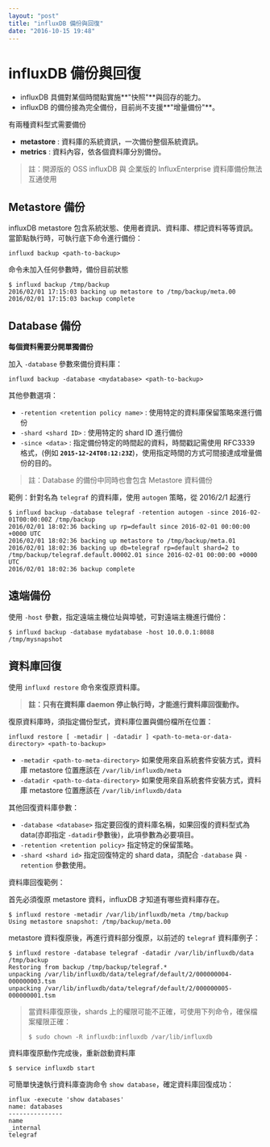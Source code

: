 ```yaml
---
layout: "post"
title: "influxDB 備份與回復"
date: "2016-10-15 19:48"
---
```


# influxDB 備份與回復 #

- influxDB 具備對某個時間點實施**"快照"**與回存的能力。
- influxDB 的備份接為完全備份，目前尚不支援**"增量備份"**。

有兩種資料型式需要備份

- **metastore** : 資料庫的系統資訊，一次備份整個系統資訊。
- **metrics** : 資料內容，依各個資料庫分別備份。

> 註：開源版的 OSS influxDB 與 企業版的 InfluxEnterprise 資料庫備份無法互通使用

## Metastore 備份 ##

influxDB metastore 包含系統狀態、使用者資訊、資料庫、標記資料等等資訊。當節點執行時，可執行底下命令進行備份：

    influxd backup <path-to-backup>

命令未加入任何參數時，備份目前狀態

	$ influxd backup /tmp/backup
	2016/02/01 17:15:03 backing up metastore to /tmp/backup/meta.00
	2016/02/01 17:15:03 backup complete

## Database 備份 ##

**每個資料需要分開單獨備份**

加入 `-database` 參數來備份資料庫：

	influxd backup -database <mydatabase> <path-to-backup>

其他參數選項：

- `-retention <retention policy name>` : 使用特定的資料庫保留策略來進行備份
- `-shard <shard ID>` : 使用特定的 shard ID 進行備份
- `-since <data>` : 指定備份特定的時間起的資料，時間戳記需使用 RFC3339 格式，(例如 **`2015-12-24T08:12:23Z`**)，使用指定時間的方式可間接達成增量備份的目的。

> 註：Database 的備份中同時也會包含 Metastore 資料備份

範例：針對名為 `telegraf` 的資料庫，使用 `autogen` 策略，從 2016/2/1 起進行

	$ influxd backup -database telegraf -retention autogen -since 2016-02-01T00:00:00Z /tmp/backup
	2016/02/01 18:02:36 backing up rp=default since 2016-02-01 00:00:00 +0000 UTC
	2016/02/01 18:02:36 backing up metastore to /tmp/backup/meta.01
	2016/02/01 18:02:36 backing up db=telegraf rp=default shard=2 to /tmp/backup/telegraf.default.00002.01 since 2016-02-01 00:00:00 +0000 UTC
	2016/02/01 18:02:36 backup complete

## 遠端備份 ##
使用 `-host` 參數，指定遠端主機位址與埠號，可對遠端主機進行備份：

	$ influxd backup -database mydatabase -host 10.0.0.1:8088 /tmp/mysnapshot


## 資料庫回復 ##

使用 `influxd restore` 命令來復原資料庫。

> **註：只有在資料庫 daemon 停止執行時，才能進行資料庫回復動作。**

復原資料庫時，須指定備份型式，資料庫位置與備份檔所在位置：

	influxd restore [ -metadir | -datadir ] <path-to-meta-or-data-directory> <path-to-backup>

- `-metadir <path-to-meta-directory>` 如果使用來自系統套件安裝方式，資料庫 metastore 位置應該在 `/var/lib/influxdb/meta`
- `-datadir <path-to-data-directory>` 如果使用來自系統套件安裝方式，資料庫 metastore 位置應該在 `/var/lib/influxdb/data`

其他回復資料庫參數：

- `-database <database>` 指定要回復的資料庫名稱，如果回復的資料型式為 data(亦即指定 `-datadir`參數後)，此項參數為必要項目。
- `-retention <retention policy>` 指定特定的保留策略。
- `-shard <shard id>` 指定回復特定的 shard data，須配合 `-database` 與 `-retention` 參數使用。


資料庫回復範例：

首先必須復原 metastore 資料，influxDB 才知道有哪些資料庫存在。

	$ influxd restore -metadir /var/lib/influxdb/meta /tmp/backup
	Using metastore snapshot: /tmp/backup/meta.00

metastore 資料復原後，再進行資料部分復原，以前述的 `telegraf` 資料庫例子：

	$ influxd restore -database telegraf -datadir /var/lib/influxdb/data /tmp/backup                                                                         
	Restoring from backup /tmp/backup/telegraf.*
	unpacking /var/lib/influxdb/data/telegraf/default/2/000000004-000000003.tsm
	unpacking /var/lib/influxdb/data/telegraf/default/2/000000005-000000001.tsm

> 當資料庫復原後，shards 上的權限可能不正確，可使用下列命令，確保檔案權限正確：
>
> `$ sudo chown -R influxdb:influxdb /var/lib/influxdb`

資料庫復原動作完成後，重新啟動資料庫

	$ service influxdb start

可簡單快速執行資料庫查詢命令 `show database`，確定資料庫回復成功：

	influx -execute 'show databases'
	name: databases
	---------------
	name
	_internal
	telegraf
